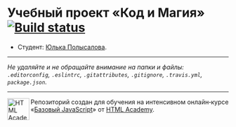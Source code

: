 # Учебный проект «Код и Магия» [![Build status][travis-image]][travis-url]

* Студент: [Юлька Полысалова](https://up.htmlacademy.ru/javascript/9/user/145261).

---

_Не удаляйте и не обращайте внимание на папки и файлы:_<br>
_`.editorconfig`, `.eslintrc`, `.gitattributes`, `.gitignore`, `.travis.yml`, `package.json`._

---

<a href="https://htmlacademy.ru/intensive/javascript"><img align="left" width="50" height="50" title="HTML Academy" src="https://up.htmlacademy.ru/static/img/intensive/javascript/logo-for-github.svg"></a>

Репозиторий создан для обучения на интенсивном онлайн‑курсе «[Базовый JavaScript](https://htmlacademy.ru/intensive/javascript)» от [HTML Academy](https://htmlacademy.ru).

[travis-image]: https://travis-ci.org/htmlacademy-javascript/145261-code-and-magick.svg?branch=master
[travis-url]: https://travis-ci.org/htmlacademy-javascript/145261-code-and-magick
